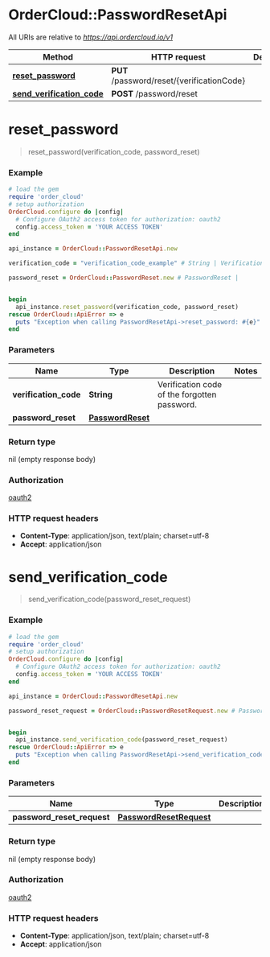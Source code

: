 # OrderCloud::PasswordResetApi

All URIs are relative to *https://api.ordercloud.io/v1*

Method | HTTP request | Description
------------- | ------------- | -------------
[**reset_password**](PasswordResetApi.md#reset_password) | **PUT** /password/reset/{verificationCode} | 
[**send_verification_code**](PasswordResetApi.md#send_verification_code) | **POST** /password/reset | 


# **reset_password**
> reset_password(verification_code, password_reset)



### Example
```ruby
# load the gem
require 'order_cloud'
# setup authorization
OrderCloud.configure do |config|
  # Configure OAuth2 access token for authorization: oauth2
  config.access_token = 'YOUR ACCESS TOKEN'
end

api_instance = OrderCloud::PasswordResetApi.new

verification_code = "verification_code_example" # String | Verification code of the forgotten password.

password_reset = OrderCloud::PasswordReset.new # PasswordReset | 


begin
  api_instance.reset_password(verification_code, password_reset)
rescue OrderCloud::ApiError => e
  puts "Exception when calling PasswordResetApi->reset_password: #{e}"
end
```

### Parameters

Name | Type | Description  | Notes
------------- | ------------- | ------------- | -------------
 **verification_code** | **String**| Verification code of the forgotten password. | 
 **password_reset** | [**PasswordReset**](PasswordReset.md)|  | 

### Return type

nil (empty response body)

### Authorization

[oauth2](../README.md#oauth2)

### HTTP request headers

 - **Content-Type**: application/json, text/plain; charset=utf-8
 - **Accept**: application/json



# **send_verification_code**
> send_verification_code(password_reset_request)



### Example
```ruby
# load the gem
require 'order_cloud'
# setup authorization
OrderCloud.configure do |config|
  # Configure OAuth2 access token for authorization: oauth2
  config.access_token = 'YOUR ACCESS TOKEN'
end

api_instance = OrderCloud::PasswordResetApi.new

password_reset_request = OrderCloud::PasswordResetRequest.new # PasswordResetRequest | 


begin
  api_instance.send_verification_code(password_reset_request)
rescue OrderCloud::ApiError => e
  puts "Exception when calling PasswordResetApi->send_verification_code: #{e}"
end
```

### Parameters

Name | Type | Description  | Notes
------------- | ------------- | ------------- | -------------
 **password_reset_request** | [**PasswordResetRequest**](PasswordResetRequest.md)|  | 

### Return type

nil (empty response body)

### Authorization

[oauth2](../README.md#oauth2)

### HTTP request headers

 - **Content-Type**: application/json, text/plain; charset=utf-8
 - **Accept**: application/json



